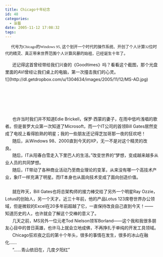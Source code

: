 ```yaml
---
title: Chicago十年纪念
id: 48
categories:
  - 柒藝
date: 2005-11-12 17:08:32
tags:
---
```


<span style="font-size:13px;line-height:22px;font-family:Verdana;">&nbsp;&nbsp;&nbsp;&nbsp;&nbsp;&nbsp;代号为Chicago的Windows 95, 这个划开一个时代的操作系统、开创了个人计算32位时代的精灵、真正带来世界范围个人计算风暴的始祖，已经诞生十年了。
</span>

<div style="line-height:170%;">&nbsp;&nbsp;&nbsp;&nbsp;&nbsp; 还记得这首曾经带给我们兴奋的《Goodtimes》吗？看看这个截图，那个光盘里面的AVI曾经让我们桌上的电脑，第一次撞击我们的心灵。</div>
<div style="line-height:170%;">![](http://dl.getdropbox.com/u/1304634/images/2005/11/12/MS-AD.jpg)</div>

&nbsp;

&nbsp;

&nbsp;

<div style="line-height:170%;">&nbsp;&nbsp;&nbsp;&nbsp;&nbsp; 也许当时我们并不知道Edie Brickell，保罗&middot;西蒙的妻子，在雨中低吟浅唱的歌者。但是普罗大众第一次知道了Microsoft，而一个IT公司的首领Bill Gates居然变成了电视上看得脸熟的明星；我的一些朋友还记得芝加哥那一夜的狂欢吧！</div>
<div style="line-height:170%;">&nbsp;&nbsp;&nbsp;&nbsp;&nbsp; 随后，从Windows 98、2000直到今天的XP，无一不是对这个精灵的改良。&nbsp;&nbsp;&nbsp;&nbsp;&nbsp;</div>
<div style="line-height:170%;">&nbsp;&nbsp;&nbsp;&nbsp;&nbsp; 随后，IT从阳春白雪走入下里巴人的生活。&rdquo;改变世界的&ldquo;梦想，变成越来越多从业人员的共同梦想。</div>
<div style="line-height:170%;">&nbsp;&nbsp;&nbsp;&nbsp;&nbsp; 随后，IT带动了各种商业活动乃至商业理论的变革，从来没有哪一个高技术产业，象IT一样充满了明星。而IT本身也从面向技术变成了面向创造价值。</div>
<div style="line-height:170%;">&nbsp;&nbsp;&nbsp;&nbsp;&nbsp;</div>
<div style="line-height:170%;">&nbsp;&nbsp;&nbsp;&nbsp;&nbsp; 就在昨天，Bill Gates也将总架构师的接力棒交给了另外一个明星Ray Ozzie，Lotus的创始人，另一个天才。近三十年前，他的产品Lotus 123席卷世界办公领域，但是微软的Excel在20多年前超越了它，一直保持改良自己直到今天！&mdash;&mdash; 知道历史的人，也许就会了解这个交棒的意义了。</div>
<div style="line-height:170%;">&nbsp;&nbsp;&nbsp;&nbsp;&nbsp; 几天之前，MS另外一位元老Tod Nielson领军Borland&mdash;&mdash;这个我和我很多朋友心目中的昔日英雄，也许马上就会立地成佛，不再挣扎于单纯的开发工具领域。</div>
<div style="line-height:170%;">&nbsp;&nbsp;&nbsp;&nbsp;&nbsp;&nbsp;Chicago狂欢夜之后的第十个年头，很多的事情在发生，很多的冰山在融化&hellip;&hellip;</div>
<div style="line-height:170%;">&nbsp;&nbsp;&nbsp;&nbsp;&nbsp; &ldquo;&hellip;&hellip;青山依旧在，几度夕阳红&rdquo;</div>

&nbsp;